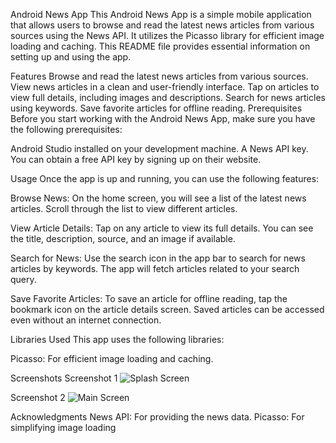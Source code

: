 Android News App
This Android News App is a simple mobile application that allows users to browse and read the latest news articles from various sources using the News API. It utilizes the Picasso library for efficient image loading and caching. This README file provides essential information on setting up and using the app.

Features
Browse and read the latest news articles from various sources.
View news articles in a clean and user-friendly interface.
Tap on articles to view full details, including images and descriptions.
Search for news articles using keywords.
Save favorite articles for offline reading.
Prerequisites
Before you start working with the Android News App, make sure you have the following prerequisites:

Android Studio installed on your development machine.
A News API key. You can obtain a free API key by signing up on their website.

Usage
Once the app is up and running, you can use the following features:

Browse News: On the home screen, you will see a list of the latest news articles. Scroll through the list to view different articles.

View Article Details: Tap on any article to view its full details. You can see the title, description, source, and an image if available.

Search for News: Use the search icon in the app bar to search for news articles by keywords. The app will fetch articles related to your search query.

Save Favorite Articles: To save an article for offline reading, tap the bookmark icon on the article details screen. Saved articles can be accessed even without an internet connection.

Libraries Used
This app uses the following libraries:

Picasso: For efficient image loading and caching.

Screenshots
Screenshot 1
![Splash Screen](https://github.com/fisa-07/News_App/assets/88451567/5bb83daa-ce8a-4c50-9dd6-1d51fb592e53)



Screenshot 2
![Main Screen](https://github.com/fisa-07/News_App/assets/88451567/680e5e56-2f3a-456c-a3dd-97e643a760dd)


Acknowledgments
News API: For providing the news data.
Picasso: For simplifying image loading
